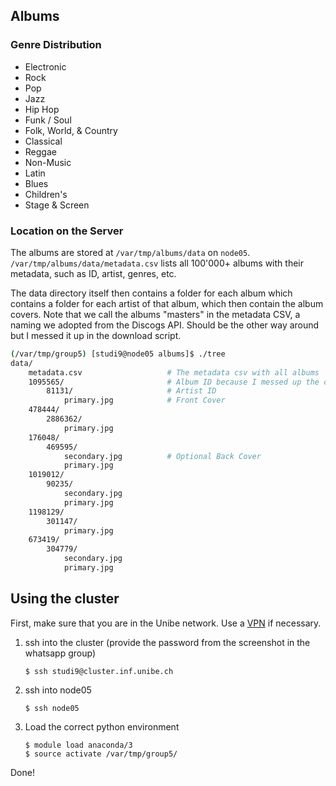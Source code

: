Albums 
------

### Genre Distribution

* Electronic
* Rock
* Pop
* Jazz
* Hip Hop
* Funk / Soul
* Folk, World, & Country
* Classical
* Reggae
* Non-Music
* Latin
* Blues
* Children's
* Stage & Screen

### Location on the Server

The albums are stored at `/var/tmp/albums/data` on `node05`.
`/var/tmp/albums/data/metadata.csv` lists all 100'000+ albums with their
metadata, such as ID, artist, genres, etc.

The data directory itself then contains a folder for each album which contains a
folder for each artist of that album, which then contain the album covers. Note
that we call the albums "masters" in the metadata CSV, a naming we adopted from
the Discogs API. Should be the other way around but I messed it up in the
download script.


```sh
(/var/tmp/group5) [studi9@node05 albums]$ ./tree
data/
    metadata.csv                   # The metadata csv with all albums
    1095565/                       # Album ID because I messed up the order
        81131/                     # Artist ID
            primary.jpg            # Front Cover
    478444/
        2886362/
            primary.jpg
    176048/
        469595/
            secondary.jpg          # Optional Back Cover
            primary.jpg
    1019012/
        90235/
            secondary.jpg
            primary.jpg
    1198129/
        301147/
            primary.jpg
    673419/
        304779/
            secondary.jpg
            primary.jpg
```


Using the cluster
-----------------

First, make sure that you are in the Unibe network. Use a [VPN][0] if necessary.

1. ssh into the cluster (provide the password from the screenshot in the
   whatsapp group)

   ```
   $ ssh studi9@cluster.inf.unibe.ch
   ```
2. ssh into node05

   ```
   $ ssh node05
   ```
3. Load the correct python environment

   ```
   $ module load anaconda/3
   $ source activate /var/tmp/group5/
   ```

Done!

[0]: http://www.unibe.ch/university/campus_and_infrastructure/rund_um_computer/internetzugang/access_to_internal_resources_via_vpn/index_eng.html
